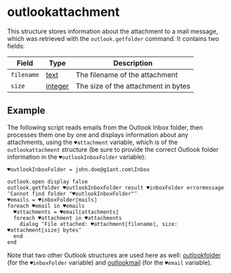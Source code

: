 # outlookattachment

This structure stores information about the attachment to a mail message, which was retrieved with the `outlook.getfolder` command. It contains two fields:

| Field      | Type                                                         | Description                         |
| ---------- | ------------------------------------------------------------ | ----------------------------------- |
| `filename` | [text](https://manual.g1ant.com/link/G1ANT.Language/G1ANT.Language/Structures/TextStructure.md)  | The filename of the attachment      |
| `size`     | [integer](https://manual.g1ant.com/link/G1ANT.Language/G1ANT.Language/Structures/IntegerStructure.md) | The size of the attachment in bytes |

## Example

The following script reads emails from the Outlook Inbox folder, then processes them one by one and displays information about any attachments, using the `♥attachment` variable, which is of the `outlookattachment` structure (be sure to provide the correct Outlook folder information in the `♥outlookInboxFolder` variable):

```G1ANT
♥outlookInboxFolder = john.doe@g1ant.com\Inbox

outlook.open display false
outlook.getfolder ♥outlookInboxFolder result ♥inboxFolder errormessage ‴Cannot find folder "♥outlookInboxFolder"‴
♥emails = ♥inboxFolder⟦mails⟧
foreach ♥email in ♥emails
  ♥attachments = ♥email⟦attachments⟧
  foreach ♥attachment in ♥attachments
    dialog ‴File attached: ♥attachment⟦filename⟧, size: ♥attachment⟦size⟧ bytes‴
  end
end
```

Note that two other Outlook structures are used here as well: [outlookfolder](https://manual.g1ant.com/link/G1ANT.Addon.MSOffice/G1ANT.Addon.MSOffice/Structures/outlookfolderstructure.md) (for the `♥inboxFolder` variable) and [outlookmail](https://manual.g1ant.com/link/G1ANT.Addon.MSOffice/G1ANT.Addon.MSOffice/Structures/outlookmailstructure.md) (for the `♥email` variable).
